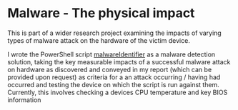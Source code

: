 # Malware - The physical impact
<p>This is part of a wider research project examining the impacts of varying types of malware attack on the hardware of the victim device.</p>

I wrote the PowerShell script [malwareIdentifier](./malwareIdentifier.ps1) as a malware detection solution, taking the key measurable impacts of a successful malware attack on hardware as discovered and conveyed in my report (which can be provided upon request) as criteria for a an attack occurring / having had occurred and testing the device on which the script is run against them. <br> Currently, this involves checking a devices CPU temperature and key BIOS information

